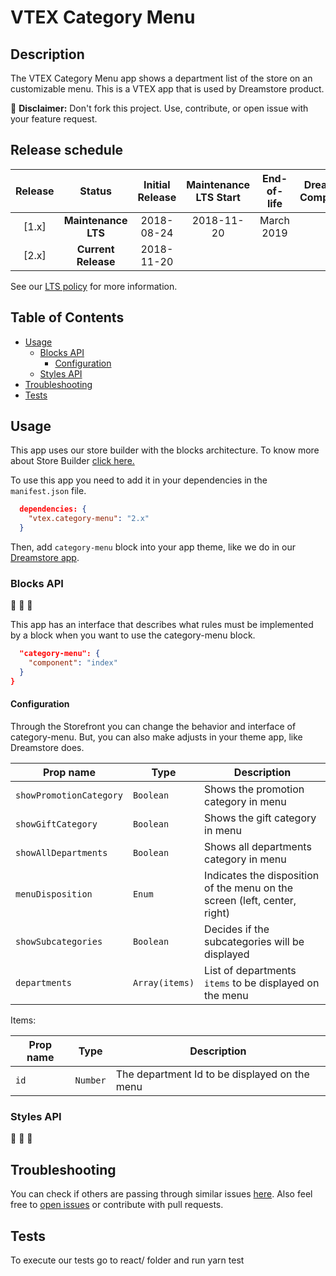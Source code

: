 # VTEX Category Menu

## Description
The VTEX Category Menu app shows a department list of the store on an customizable menu. 
This is a VTEX app that is used by Dreamstore product.

:loudspeaker: **Disclaimer:** Don't fork this project. Use, contribute, or open issue with your feature request.

## Release schedule
| Release  | Status              | Initial Release | Maintenance LTS Start | End-of-life | Dreamstore Compatibility
| :--:     | :---:               |  :---:          | :---:                 | :---:       | :---: 
| [1.x]    | **Maintenance LTS** |  2018-08-24     | 2018-11-20            | March 2019  | 1.x
| [2.x]    | **Current Release** |  2018-11-20     |                       |             | 2.x
See our [LTS policy](https://github.com/vtex-apps/awesome-io#lts-policy) for more information.

## Table of Contents
- [Usage](#usage)
  - [Blocks API](#blocks-api)
    - [Configuration](#configuration)
  - [Styles API](#styles-api)
- [Troubleshooting](#troubleshooting)
- [Tests](#tests)

## Usage

This app uses our store builder with the blocks architecture. To know more about Store Builder [click here.](https://help.vtex.com/en/tutorial/understanding-storebuilder-and-stylesbuilder#structuring-and-configuring-our-store-with-object-object)

To use this app you need to add it in your dependencies in the `manifest.json` file.

```json
  dependencies: {
    "vtex.category-menu": "2.x"
  }
```

Then, add `category-menu` block into your app theme, like we do in our [Dreamstore app](https://github.com/vtex-apps/dreamstore/blob/master/store/blocks.json). 

### Blocks API
:construction: :construction: :construction:

This app has an interface that describes what rules must be implemented by a block when you want to use the category-menu block.

```json
  "category-menu": {
    "component": "index"
  }
}
```

#### Configuration 
Through the Storefront you can change the behavior and interface of category-menu. But, you can also make adjusts in your theme app, like Dreamstore does.

| Prop name          | Type       | Description                                                                 |
| ------------------ | ---------- | --------------------------------------------------------------------------- |
| `showPromotionCategory`                      | `Boolean`   | Shows the promotion category in menu               |
| `showGiftCategory`          | `Boolean`  | Shows the gift category in menu                               |
| `showAllDepartments`              | `Boolean`  | Shows all departments category in menu                              |
| `menuDisposition`                   | `Enum`  | Indicates the disposition of the menu on the screen (left, center, right)                                     |
| `showSubcategories`        | `Boolean`   | Decides if the subcategories will be displayed
| `departments` | `Array(items)`   | List of departments `items` to be displayed on the menu  |

Items:

| Prop name          | Type       | Description                                                                 |
| ------------------ | ---------- | --------------------------------------------------------------------------- |
| `id`                      | `Number`   | The department Id to be displayed on the menu               |

### Styles API
:construction: :construction: :construction:

## Troubleshooting
You can check if others are passing through similar issues [here](https://github.com/vtex-apps/category-menu/issues). Also feel free to [open issues](https://github.com/vtex-apps/category-menu/issues/new) or contribute with pull requests.

## Tests

To execute our tests go to react/ folder and run yarn test